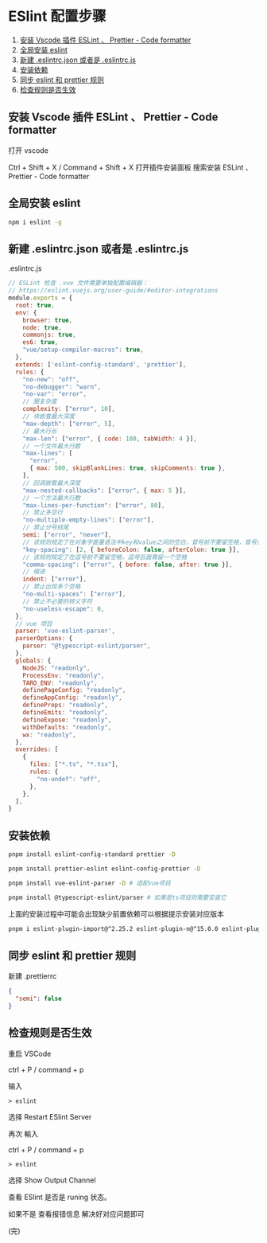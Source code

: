 # ESlint 配置步骤

1. [安装 Vscode 插件 ESLint 、 Prettier - Code formatter](#安装-vscode-插件-eslint--prettier---code-formatter)
1. [全局安装 eslint](#全局安装-eslint)
1. [新建 .eslintrc.json 或者是 .eslintrc.js](#新建-eslintrcjson-或者是-eslintrcjs)
1. [安装依赖](#安装依赖)
1. [同步 eslint 和 prettier 规则](#同步-eslint-和-prettier-规则)
1. [检查规则是否生效](#检查规则是否生效)

## 安装 Vscode 插件 ESLint 、 Prettier - Code formatter

打开 vscode

Ctrl + Shift + X / Command + Shift + X 打开插件安装面板 搜索安装 ESLint 、 Prettier - Code formatter

## 全局安装 eslint

```bash
npm i eslint -g
```

## 新建 .eslintrc.json 或者是 .eslintrc.js

.eslintrc.js

```js
// ESLint 检查 .vue 文件需要单独配置编辑器：
// https://eslint.vuejs.org/user-guide/#editor-integrations
module.exports = {
  root: true,
  env: {
    browser: true,
    node: true,
    commonjs: true,
    es6: true,
    "vue/setup-compiler-macros": true,
  },
  extends: ['eslint-config-standard', 'prettier'],
  rules: {
    "no-new": "off",
    "no-debugger": "warn",
    "no-var": "error",
    // 圈复杂度
    complexity: ["error", 10],
    // 块嵌套最大深度
    "max-depth": ["error", 5],
    // 最大行长
    "max-len": ["error", { code: 100, tabWidth: 4 }],
    // 一个文件最大行数
    "max-lines": [
      "error",
      { max: 500, skipBlankLines: true, skipComments: true },
    ],
    // 回调嵌套最大深度
    "max-nested-callbacks": ["error", { max: 5 }],
    // 一个方法最大行数
    "max-lines-per-function": ["error", 80],
    // 禁止多空行
    "no-multiple-empty-lines": ["error"],
    // 禁止分号结尾
    semi: ["error", "never"],
    // 该规则规定了在对象字面量语法中key和value之间的空白，冒号前不要留空格，冒号后面需留一个空格
    "key-spacing": [2, { beforeColon: false, afterColon: true }],
    // 该规则规定了在逗号前不要留空格，逗号后面需留一个空格
    "comma-spacing": ["error", { before: false, after: true }],
    // 缩进
    indent: ["error"],
    // 禁止出现多个空格
    "no-multi-spaces": ["error"],
    // 禁止不必要的转义字符
    "no-useless-escape": 0,
  },
  // vue 项目
  parser: 'vue-eslint-parser',
  parserOptions: {
    parser: "@typescript-eslint/parser",
  },
  globals: {
    NodeJS: "readonly",
    ProcessEnv: "readonly",
    TARO_ENV: "readonly",
    definePageConfig: "readonly",
    defineAppConfig: "readonly",
    defineProps: "readonly",
    defineEmits: "readonly",
    defineExpose: "readonly",
    withDefaults: "readonly",
    wx: "readonly",
  },
  overrides: [
    {
      files: ["*.ts", "*.tsx"],
      rules: {
        "no-undef": "off",
      },
    },
  ],
}
```

## 安装依赖

```bash
pnpm install eslint-config-standard prettier -D

pnpm install prettier-eslint eslint-config-prettier -D

pnpm install vue-eslint-parser -D # 适配vue项目

pnpm install @typescript-eslint/parser # 如果是ts项目则需要安装它
```

上面的安装过程中可能会出现缺少前置依赖可以根据提示安装对应版本

```bash
pnpm i eslint-plugin-import@^2.25.2 eslint-plugin-n@^15.0.0 eslint-plugin-promise@^6.0.0 -D
```

## 同步 eslint 和 prettier 规则

新建 .prettierrc

```json
{
  "semi": false
}
```

## 检查规则是否生效

重启 VSCode

ctrl + P / command + p

输入

`> eslint`

选择 Restart ESlint Server

再次 輸入

ctrl + P / command + p

`> eslint`

选择 Show Output Channel

查看 ESlint 是否是 runing 状态。

如果不是 查看报错信息 解决好对应问题即可

(完)
